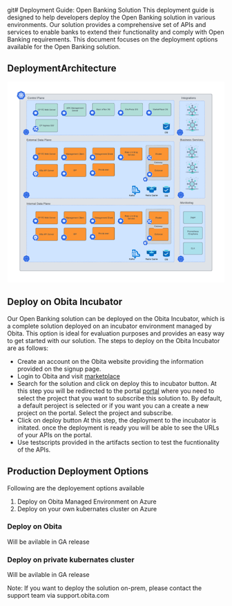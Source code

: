 git# Deployment Guide: Open Banking Solution
This deployment guide is designed to help developers deploy the Open Banking solution in various environments. Our solution provides a comprehensive set of APIs and services to enable banks to extend their functionality and comply with Open Banking requirements. This document focuses on the deployment options available for the Open Banking solution.

## DeploymentArchitecture
![Deployment Architecture](https://github.com/obita-tech/catalog/blob/master/ukoba3110/resources/deploymentArchitecture.png)

## Deploy on Obita Incubator
Our Open Banking solution can be deployed on the Obita Incubator, which is a complete solution deployed on an incubator environment managed by Obita. This option is ideal for evaluation purposes and provides an easy way to get started with our solution. The steps to deploy on the Obita Incubator are as follows:

- Create an account on the Obita  website providing the information provided on the signup page.
- Login to Obita and visit [marketplace](https://www.obita.tech/app/marketplace)
- Search for the solution and click on deploy this to incubator button.
  At this step you will be redirected to the portal [portal](https://www.obita.tech/app/portal) where you need to select the project that you want to subscribe this solution to. By default, a default peroject is selected or if you want you can a create a new project on the portal. Select the project and subscribe.
- Click on deploy button
  At this step, the deployment to the incubator is initated. once the deployment is ready you will be able to see the URLs of your APIs on the portal.
- Use testscripts provided in the artifacts section to test the fucntionality of the APIs.
  

## Production Deployment Options
Following are the deployement options available
1. Deploy on Obita Managed Environment on Azure
2. Deploy on your own kubernates cluster on Azure


### Deploy on Obita 
Will be avilable in GA release

### Deploy on private kubernates cluster 
Will be avilable in GA release


Note: If you want to deploy the solution on-prem, please contact the support team via support.obita.com

